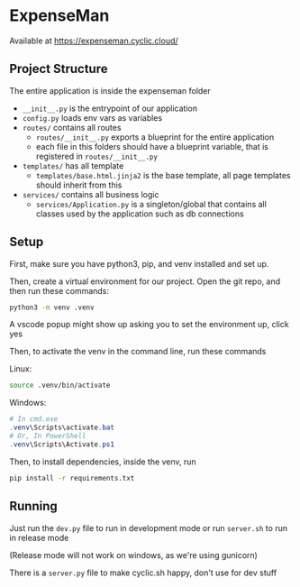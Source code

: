 # ExpenseMan

Available at https://expenseman.cyclic.cloud/

## Project Structure

The entire application is inside the expenseman folder

-  `__init__.py` is the entrypoint of our application
- `config.py` loads env vars as variables
- `routes/` contains all routes
  - `routes/__init__.py` exports a blueprint for the entire application
  - each file in this folders should have a blueprint variable, that is registered in `routes/__init__.py`
- `templates/` has all template
  - `templates/base.html.jinja2` is the base template, all page templates should inherit from this
- `services/` contains all business logic
  - `services/Application.py` is a singleton/global that contains all classes used by the application
    such as db connections

## Setup

First, make sure you have python3, pip, and venv installed and set up.

Then, create a virtual environment for our project. Open the git repo, and then run these
commands:

```sh
python3 -m venv .venv
```

A vscode popup might show up asking you to set the environment up, click yes

Then, to activate the venv in the command line, run these commands

Linux:

```sh
source .venv/bin/activate
```

Windows:

```powershell
# In cmd.exe
.venv\Scripts\activate.bat
# Or, In PowerShell
.venv\Scripts\Activate.ps1
```

Then, to install dependencies, inside the venv, run

```sh
pip install -r requirements.txt
```

## Running

Just run the `dev.py` file to run in development mode
or run `server.sh` to run in release mode

(Release mode will not work on windows, as we're using gunicorn)

There is a `server.py` file to make cyclic.sh happy, don't use for dev stuff
